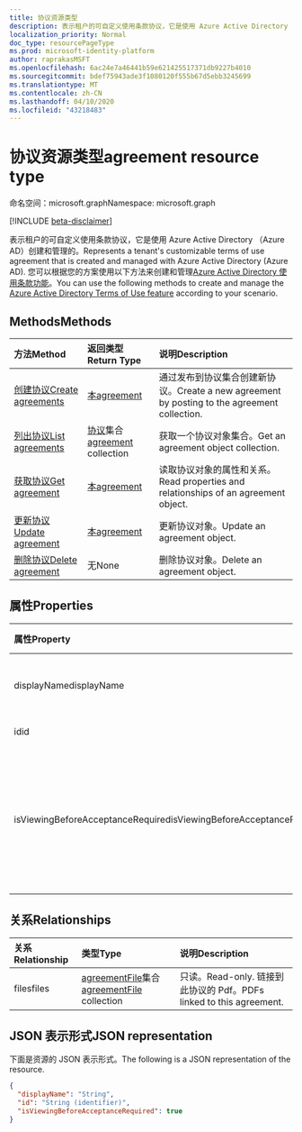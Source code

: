 ```yaml
---
title: 协议资源类型
description: 表示租户的可自定义使用条款协议，它是使用 Azure Active Directory （Azure AD）创建和管理的。
localization_priority: Normal
doc_type: resourcePageType
ms.prod: microsoft-identity-platform
author: raprakasMSFT
ms.openlocfilehash: 6ac24e7a46441b59e621425517371db9227b4010
ms.sourcegitcommit: bdef75943ade3f1080120f555b67d5ebb3245699
ms.translationtype: MT
ms.contentlocale: zh-CN
ms.lasthandoff: 04/10/2020
ms.locfileid: "43218483"
---
```

# <a name="agreement-resource-type"></a><span data-ttu-id="acd46-103">协议资源类型</span><span class="sxs-lookup"><span data-stu-id="acd46-103">agreement resource type</span></span>

<span data-ttu-id="acd46-104">命名空间：microsoft.graph</span><span class="sxs-lookup"><span data-stu-id="acd46-104">Namespace: microsoft.graph</span></span>

[!INCLUDE [beta-disclaimer](../../includes/beta-disclaimer.md)]

<span data-ttu-id="acd46-105">表示租户的可自定义使用条款协议，它是使用 Azure Active Directory （Azure AD）创建和管理的。</span><span class="sxs-lookup"><span data-stu-id="acd46-105">Represents a tenant's customizable terms of use agreement that is created and managed with Azure Active Directory (Azure AD).</span></span> <span data-ttu-id="acd46-106">您可以根据您的方案使用以下方法来创建和管理[Azure Active Directory 使用条款功能](/azure/active-directory/active-directory-tou)。</span><span class="sxs-lookup"><span data-stu-id="acd46-106">You can use the following methods to create and manage the [Azure Active Directory Terms of Use feature](/azure/active-directory/active-directory-tou) according to your scenario.</span></span>

## <a name="methods"></a><span data-ttu-id="acd46-107">Methods</span><span class="sxs-lookup"><span data-stu-id="acd46-107">Methods</span></span>

| <span data-ttu-id="acd46-108">方法</span><span class="sxs-lookup"><span data-stu-id="acd46-108">Method</span></span>       | <span data-ttu-id="acd46-109">返回类型</span><span class="sxs-lookup"><span data-stu-id="acd46-109">Return Type</span></span> | <span data-ttu-id="acd46-110">说明</span><span class="sxs-lookup"><span data-stu-id="acd46-110">Description</span></span> |
|:-------------|:------------|:------------|
| [<span data-ttu-id="acd46-111">创建协议</span><span class="sxs-lookup"><span data-stu-id="acd46-111">Create agreements</span></span>](../api/agreement-post-agreements.md) | [<span data-ttu-id="acd46-112">本</span><span class="sxs-lookup"><span data-stu-id="acd46-112">agreement</span></span>](agreement.md) | <span data-ttu-id="acd46-113">通过发布到协议集合创建新协议。</span><span class="sxs-lookup"><span data-stu-id="acd46-113">Create a new agreement by posting to the agreement collection.</span></span> |
| [<span data-ttu-id="acd46-114">列出协议</span><span class="sxs-lookup"><span data-stu-id="acd46-114">List agreements</span></span>](../api/agreement-list.md) | <span data-ttu-id="acd46-115">[协议](agreement.md)集合</span><span class="sxs-lookup"><span data-stu-id="acd46-115">[agreement](agreement.md) collection</span></span> | <span data-ttu-id="acd46-116">获取一个协议对象集合。</span><span class="sxs-lookup"><span data-stu-id="acd46-116">Get an agreement object collection.</span></span> |
| [<span data-ttu-id="acd46-117">获取协议</span><span class="sxs-lookup"><span data-stu-id="acd46-117">Get agreement</span></span>](../api/agreement-get.md) | [<span data-ttu-id="acd46-118">本</span><span class="sxs-lookup"><span data-stu-id="acd46-118">agreement</span></span>](agreement.md) | <span data-ttu-id="acd46-119">读取协议对象的属性和关系。</span><span class="sxs-lookup"><span data-stu-id="acd46-119">Read properties and relationships of an agreement object.</span></span> |
| [<span data-ttu-id="acd46-120">更新协议</span><span class="sxs-lookup"><span data-stu-id="acd46-120">Update agreement</span></span>](../api/agreement-update.md) | [<span data-ttu-id="acd46-121">本</span><span class="sxs-lookup"><span data-stu-id="acd46-121">agreement</span></span>](agreement.md) | <span data-ttu-id="acd46-122">更新协议对象。</span><span class="sxs-lookup"><span data-stu-id="acd46-122">Update an agreement object.</span></span> |
| [<span data-ttu-id="acd46-123">删除协议</span><span class="sxs-lookup"><span data-stu-id="acd46-123">Delete agreement</span></span>](../api/agreement-delete.md) | <span data-ttu-id="acd46-124">无</span><span class="sxs-lookup"><span data-stu-id="acd46-124">None</span></span> | <span data-ttu-id="acd46-125">删除协议对象。</span><span class="sxs-lookup"><span data-stu-id="acd46-125">Delete an agreement object.</span></span> |
<!--
| [Create agreementFile](../api/agreement-post-files.md) | [agreementFile](agreementfile.md) | Create a new agreementFile by posting to the files collection. |
| [List files](../api/agreement-list-files.md) | [agreementFile](agreementfile.md) collection | Get an agreementFile object collection. |
-->

## <a name="properties"></a><span data-ttu-id="acd46-126">属性</span><span class="sxs-lookup"><span data-stu-id="acd46-126">Properties</span></span>
| <span data-ttu-id="acd46-127">属性</span><span class="sxs-lookup"><span data-stu-id="acd46-127">Property</span></span>     | <span data-ttu-id="acd46-128">类型</span><span class="sxs-lookup"><span data-stu-id="acd46-128">Type</span></span>        | <span data-ttu-id="acd46-129">说明</span><span class="sxs-lookup"><span data-stu-id="acd46-129">Description</span></span> |
|:-------------|:------------|:------------|
|<span data-ttu-id="acd46-130">displayName</span><span class="sxs-lookup"><span data-stu-id="acd46-130">displayName</span></span>|<span data-ttu-id="acd46-131">String</span><span class="sxs-lookup"><span data-stu-id="acd46-131">String</span></span>|<span data-ttu-id="acd46-132">协议的显示名称。</span><span class="sxs-lookup"><span data-stu-id="acd46-132">Display name of the agreement.</span></span>|
|<span data-ttu-id="acd46-133">id</span><span class="sxs-lookup"><span data-stu-id="acd46-133">id</span></span>|<span data-ttu-id="acd46-134">字符串</span><span class="sxs-lookup"><span data-stu-id="acd46-134">String</span></span>| <span data-ttu-id="acd46-135">只读。</span><span class="sxs-lookup"><span data-stu-id="acd46-135">Read-only.</span></span>|
|<span data-ttu-id="acd46-136">isViewingBeforeAcceptanceRequired</span><span class="sxs-lookup"><span data-stu-id="acd46-136">isViewingBeforeAcceptanceRequired</span></span>|<span data-ttu-id="acd46-137">Boolean</span><span class="sxs-lookup"><span data-stu-id="acd46-137">Boolean</span></span>|<span data-ttu-id="acd46-138">指示用户是否必须在接受前展开并查看协议。</span><span class="sxs-lookup"><span data-stu-id="acd46-138">Indicates whether the user has to expand and view the agreement before accepting.</span></span>|

## <a name="relationships"></a><span data-ttu-id="acd46-139">关系</span><span class="sxs-lookup"><span data-stu-id="acd46-139">Relationships</span></span>
| <span data-ttu-id="acd46-140">关系</span><span class="sxs-lookup"><span data-stu-id="acd46-140">Relationship</span></span> | <span data-ttu-id="acd46-141">类型</span><span class="sxs-lookup"><span data-stu-id="acd46-141">Type</span></span>        | <span data-ttu-id="acd46-142">说明</span><span class="sxs-lookup"><span data-stu-id="acd46-142">Description</span></span> |
|:-------------|:------------|:------------|
|<span data-ttu-id="acd46-143">files</span><span class="sxs-lookup"><span data-stu-id="acd46-143">files</span></span>|<span data-ttu-id="acd46-144">[agreementFile](agreementfile.md)集合</span><span class="sxs-lookup"><span data-stu-id="acd46-144">[agreementFile](agreementfile.md) collection</span></span>|<span data-ttu-id="acd46-145">只读。</span><span class="sxs-lookup"><span data-stu-id="acd46-145">Read-only.</span></span> <span data-ttu-id="acd46-146">链接到此协议的 Pdf。</span><span class="sxs-lookup"><span data-stu-id="acd46-146">PDFs linked to this agreement.</span></span>|

## <a name="json-representation"></a><span data-ttu-id="acd46-147">JSON 表示形式</span><span class="sxs-lookup"><span data-stu-id="acd46-147">JSON representation</span></span>

<span data-ttu-id="acd46-148">下面是资源的 JSON 表示形式。</span><span class="sxs-lookup"><span data-stu-id="acd46-148">The following is a JSON representation of the resource.</span></span>

<!-- {
  "blockType": "resource",
  "keyProperty": "id",
  "optionalProperties": [

  ],
  "@odata.type": "microsoft.graph.agreement"
}-->

```json
{
  "displayName": "String",
  "id": "String (identifier)",
  "isViewingBeforeAcceptanceRequired": true
}

```

<!-- uuid: 8fcb5dbc-d5aa-4681-8e31-b001d5168d79
2015-10-25 14:57:30 UTC -->
<!--
{
  "type": "#page.annotation",
  "description": "agreement resource",
  "keywords": "",
  "section": "documentation",
  "tocPath": "",
  "suppressions": []
}
-->
